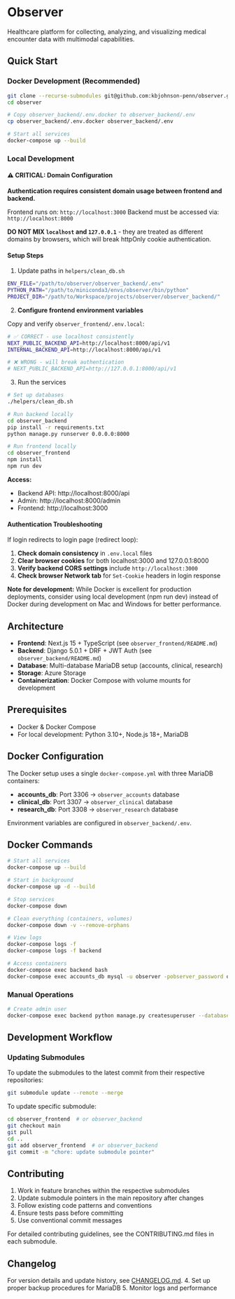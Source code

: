# Observer

Healthcare platform for collecting, analyzing, and visualizing medical encounter data with multimodal capabilities.

## Quick Start

### Docker Development (Recommended)

```bash
git clone --recurse-submodules git@github.com:kbjohnson-penn/observer.git
cd observer

# Copy observer_backend/.env.docker to observer_backend/.env
cp observer_backend/.env.docker observer_backend/.env

# Start all services
docker-compose up --build
```

### Local Development

#### ⚠️ CRITICAL: Domain Configuration

**Authentication requires consistent domain usage between frontend and backend.**

Frontend runs on: `http://localhost:3000`
Backend must be accessed via: `http://localhost:8000`

**DO NOT MIX `localhost` and `127.0.0.1`** - they are treated as different domains by browsers, which will break httpOnly cookie authentication.

#### Setup Steps

1. Update paths in `helpers/clean_db.sh`

```bash
ENV_FILE="/path/to/observer/observer_backend/.env"
PYTHON_PATH="/path/to/miniconda3/envs/observer/bin/python"
PROJECT_DIR="/path/to/Workspace/projects/observer/observer_backend/"
```

2. **Configure frontend environment variables**

Copy and verify `observer_frontend/.env.local`:
```bash
# ✅ CORRECT - use localhost consistently
NEXT_PUBLIC_BACKEND_API=http://localhost:8000/api/v1
INTERNAL_BACKEND_API=http://localhost:8000/api/v1

# ❌ WRONG - will break authentication
# NEXT_PUBLIC_BACKEND_API=http://127.0.0.1:8000/api/v1
```

3. Run the services

```bash
# Set up databases
./helpers/clean_db.sh

# Run backend locally
cd observer_backend
pip install -r requirements.txt
python manage.py runserver 0.0.0.0:8000

# Run frontend locally
cd observer_frontend
npm install
npm run dev
```

**Access:**
- Backend API: http://localhost:8000/api
- Admin: http://localhost:8000/admin
- Frontend: http://localhost:3000

#### Authentication Troubleshooting

If login redirects to login page (redirect loop):

1. **Check domain consistency** in `.env.local` files
2. **Clear browser cookies** for both localhost:3000 and 127.0.0.1:8000
3. **Verify backend CORS settings** include `http://localhost:3000`
4. **Check browser Network tab** for `Set-Cookie` headers in login response

**Note for development:** While Docker is excellent for production deployments, consider using local development (npm run dev) instead of Docker during development on Mac and Windows for better performance.

## Architecture

- **Frontend**: Next.js 15 + TypeScript (see `observer_frontend/README.md`)
- **Backend**: Django 5.0.1 + DRF + JWT Auth (see `observer_backend/README.md`)
- **Database**: Multi-database MariaDB setup (accounts, clinical, research)
- **Storage**: Azure Storage
- **Containerization**: Docker Compose with volume mounts for development

## Prerequisites

- Docker & Docker Compose
- For local development: Python 3.10+, Node.js 18+, MariaDB

## Docker Configuration

The Docker setup uses a single `docker-compose.yml` with three MariaDB containers:

- **accounts_db**: Port 3306 → `observer_accounts` database
- **clinical_db**: Port 3307 → `observer_clinical` database  
- **research_db**: Port 3308 → `observer_research` database

Environment variables are configured in `observer_backend/.env`.

## Docker Commands

```bash
# Start all services
docker-compose up --build

# Start in background
docker-compose up -d --build

# Stop services
docker-compose down

# Clean everything (containers, volumes)
docker-compose down -v --remove-orphans

# View logs
docker-compose logs -f
docker-compose logs -f backend

# Access containers
docker-compose exec backend bash
docker-compose exec accounts_db mysql -u observer -pobserver_password observer_accounts
```

### Manual Operations

```bash
# Create admin user
docker-compose exec backend python manage.py createsuperuser --database=accounts
```

## Development Workflow

### Updating Submodules

To update the submodules to the latest commit from their respective repositories:

```bash
git submodule update --remote --merge
```

To update specific submodule:

```bash
cd observer_frontend  # or observer_backend
git checkout main
git pull
cd ..
git add observer_frontend  # or observer_backend
git commit -m "chore: update submodule pointer"
```

## Contributing

1. Work in feature branches within the respective submodules
2. Update submodule pointers in the main repository after changes
3. Follow existing code patterns and conventions
4. Ensure tests pass before committing
5. Use conventional commit messages

For detailed contributing guidelines, see the CONTRIBUTING.md files in each submodule.

## Changelog

For version details and update history, see [CHANGELOG.md](CHANGELOG.md).
4. Set up proper backup procedures for MariaDB
5. Monitor logs and performance
